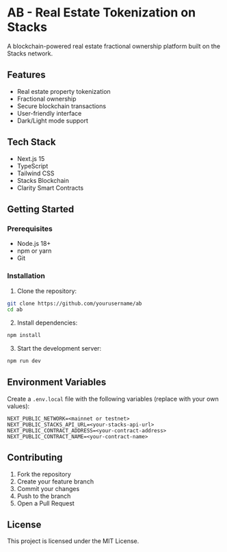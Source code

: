 # AB - Real Estate Tokenization on Stacks

A blockchain-powered real estate fractional ownership platform built on the Stacks network.

## Features

- Real estate property tokenization
- Fractional ownership
- Secure blockchain transactions
- User-friendly interface
- Dark/Light mode support

## Tech Stack

- Next.js 15
- TypeScript
- Tailwind CSS
- Stacks Blockchain
- Clarity Smart Contracts

## Getting Started

### Prerequisites

- Node.js 18+
- npm or yarn
- Git

### Installation

1. Clone the repository:
```bash
git clone https://github.com/yourusername/ab
cd ab
```

2. Install dependencies:
```bash
npm install
```

3. Start the development server:
```bash
npm run dev
```

## Environment Variables

Create a `.env.local` file with the following variables (replace with your own values):

```env
NEXT_PUBLIC_NETWORK=<mainnet or testnet>
NEXT_PUBLIC_STACKS_API_URL=<your-stacks-api-url>
NEXT_PUBLIC_CONTRACT_ADDRESS=<your-contract-address>
NEXT_PUBLIC_CONTRACT_NAME=<your-contract-name>
```

## Contributing

1. Fork the repository
2. Create your feature branch
3. Commit your changes
4. Push to the branch
5. Open a Pull Request

## License

This project is licensed under the MIT License.

